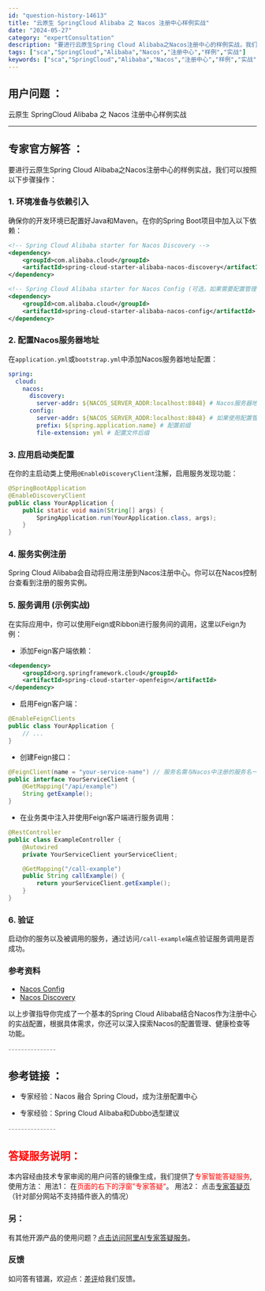 ```yaml
---
id: "question-history-14613"
title: "云原生 SpringCloud Alibaba 之 Nacos 注册中心样例实战"
date: "2024-05-27"
category: "expertConsultation"
description: "要进行云原生Spring Cloud Alibaba之Nacos注册中心的样例实战，我们可以按照以下步骤操作：### 1. 环境准备与依赖引入确保你的开发环境已配置好Java和Maven。在你的Spring Boot项目中加入以下依赖：```xml!-- Spring Cloud Alibaba s"
tags: ["sca","SpringCloud","Alibaba","Nacos","注册中心","样例","实战"]
keywords: ["sca","SpringCloud","Alibaba","Nacos","注册中心","样例","实战"]
---
```


## 用户问题 ： 
 云原生 SpringCloud Alibaba 之 Nacos 注册中心样例实战  

---------------
## 专家官方解答 ：

要进行云原生Spring Cloud Alibaba之Nacos注册中心的样例实战，我们可以按照以下步骤操作：

### 1. 环境准备与依赖引入

确保你的开发环境已配置好Java和Maven。在你的Spring Boot项目中加入以下依赖：

```xml
<!-- Spring Cloud Alibaba starter for Nacos Discovery -->
<dependency>
    <groupId>com.alibaba.cloud</groupId>
    <artifactId>spring-cloud-starter-alibaba-nacos-discovery</artifactId>
</dependency>

<!-- Spring Cloud Alibaba starter for Nacos Config (可选，如果需要配置管理功能) -->
<dependency>
    <groupId>com.alibaba.cloud</groupId>
    <artifactId>spring-cloud-starter-alibaba-nacos-config</artifactId>
</dependency>
```

### 2. 配置Nacos服务器地址

在`application.yml`或`bootstrap.yml`中添加Nacos服务器地址配置：

```yaml
spring:
  cloud:
    nacos:
      discovery:
        server-addr: ${NACOS_SERVER_ADDR:localhost:8848} # Nacos服务器地址
      config:
        server-addr: ${NACOS_SERVER_ADDR:localhost:8848} # 如果使用配置管理也需要配置
        prefix: ${spring.application.name} # 配置前缀
        file-extension: yml # 配置文件后缀
```

### 3. 应用启动类配置

在你的主启动类上使用`@EnableDiscoveryClient`注解，启用服务发现功能：

```java
@SpringBootApplication
@EnableDiscoveryClient
public class YourApplication {
    public static void main(String[] args) {
        SpringApplication.run(YourApplication.class, args);
    }
}
```

### 4. 服务实例注册

Spring Cloud Alibaba会自动将应用注册到Nacos注册中心。你可以在Nacos控制台查看到注册的服务实例。

### 5. 服务调用 (示例实战)

在实际应用中，你可以使用Feign或Ribbon进行服务间的调用，这里以Feign为例：

- 添加Feign客户端依赖：

```xml
<dependency>
    <groupId>org.springframework.cloud</groupId>
    <artifactId>spring-cloud-starter-openfeign</artifactId>
</dependency>
```

- 启用Feign客户端：

```java
@EnableFeignClients
public class YourApplication {
    // ...
}
```

- 创建Feign接口：

```java
@FeignClient(name = "your-service-name") // 服务名需与Nacos中注册的服务名一致
public interface YourServiceClient {
    @GetMapping("/api/example")
    String getExample();
}
```

- 在业务类中注入并使用Feign客户端进行服务调用：

```java
@RestController
public class ExampleController {
    @Autowired
    private YourServiceClient yourServiceClient;

    @GetMapping("/call-example")
    public String callExample() {
        return yourServiceClient.getExample();
    }
}
```

### 6. 验证

启动你的服务以及被调用的服务，通过访问`/call-example`端点验证服务调用是否成功。

### 参考资料
- [Nacos Config](https://github.com/spring-cloud-incubator/spring-cloud-alibaba/wiki/Nacos-config)
- [Nacos Discovery](https://github.com/spring-cloud-incubator/spring-cloud-alibaba/wiki/Nacos-discovery)

以上步骤指导你完成了一个基本的Spring Cloud Alibaba结合Nacos作为注册中心的实战配置，根据具体需求，你还可以深入探索Nacos的配置管理、健康检查等功能。


<font color="#949494">---------------</font> 


## 参考链接 ：

* 专家经验：Nacos 融合 Spring Cloud，成为注册配置中心 
 
 * 专家经验：Spring Cloud Alibaba和Dubbo选型建议 


 <font color="#949494">---------------</font> 
 


## <font color="#FF0000">答疑服务说明：</font> 

本内容经由技术专家审阅的用户问答的镜像生成，我们提供了<font color="#FF0000">专家智能答疑服务</font>,使用方法：
用法1： 在<font color="#FF0000">页面的右下的浮窗”专家答疑“</font>。
用法2： 点击[专家答疑页](https://answer.opensource.alibaba.com/docs/intro)（针对部分网站不支持插件嵌入的情况）
### 另：


有其他开源产品的使用问题？[点击访问阿里AI专家答疑服务](https://answer.opensource.alibaba.com/docs/intro)。
### 反馈
如问答有错漏，欢迎点：[差评](https://ai.nacos.io/user/feedbackByEnhancerGradePOJOID?enhancerGradePOJOId=14615)给我们反馈。

